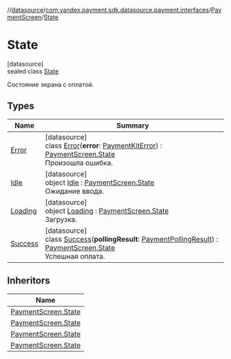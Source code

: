 //[datasource](../../../../index.md)/[com.yandex.payment.sdk.datasource.payment.interfaces](../../index.md)/[PaymentScreen](../index.md)/[State](index.md)

# State

[datasource]\
sealed class [State](index.md)

Состояние экрана с оплатой.

## Types

| Name | Summary |
|---|---|
| [Error](-error/index.md) | [datasource]<br>class [Error](-error/index.md)(**error**: [PaymentKitError](../../../../../core/core/com.yandex.payment.sdk.core.data/-payment-kit-error/index.md)) : [PaymentScreen.State](index.md)<br>Произошла ошибка. |
| [Idle](-idle/index.md) | [datasource]<br>object [Idle](-idle/index.md) : [PaymentScreen.State](index.md)<br>Ожидание ввода. |
| [Loading](-loading/index.md) | [datasource]<br>object [Loading](-loading/index.md) : [PaymentScreen.State](index.md)<br>Загрузка. |
| [Success](-success/index.md) | [datasource]<br>class [Success](-success/index.md)(**pollingResult**: [PaymentPollingResult](../../../../../core/core/com.yandex.payment.sdk.core.data/-payment-polling-result/index.md)) : [PaymentScreen.State](index.md)<br>Успешная оплата. |

## Inheritors

| Name |
|---|
| [PaymentScreen.State](-idle/index.md) |
| [PaymentScreen.State](-loading/index.md) |
| [PaymentScreen.State](-success/index.md) |
| [PaymentScreen.State](-error/index.md) |
